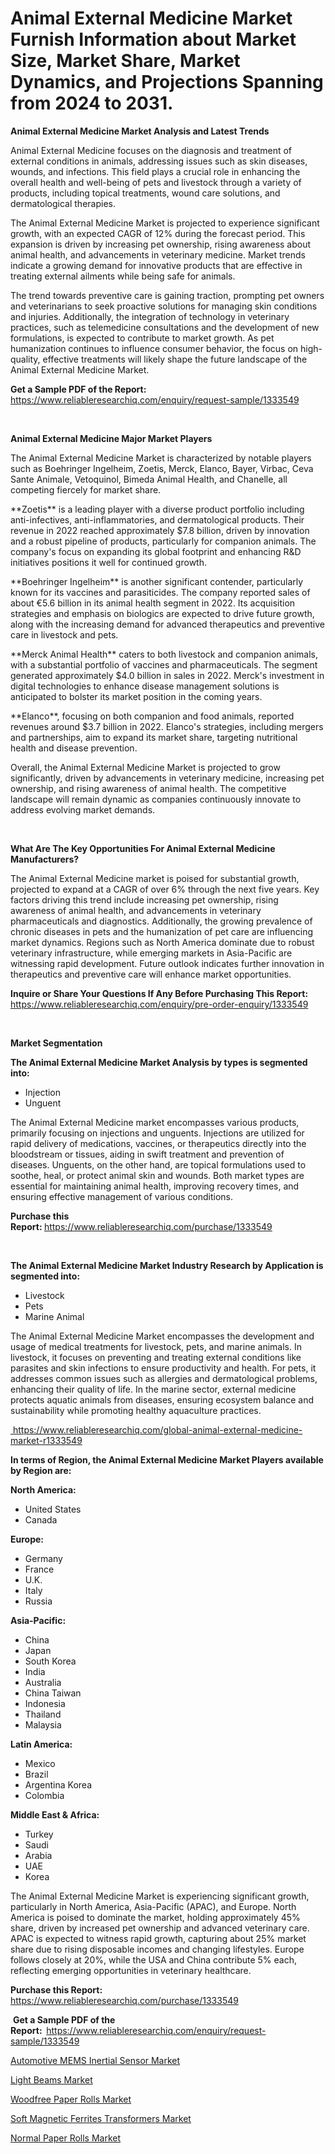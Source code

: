 <p><h1>Animal External Medicine Market Furnish Information about Market Size, Market Share, Market Dynamics, and Projections Spanning from 2024 to 2031.</h1></p><p><strong>Animal External Medicine Market Analysis and Latest Trends</strong></p>
<p><p>Animal External Medicine focuses on the diagnosis and treatment of external conditions in animals, addressing issues such as skin diseases, wounds, and infections. This field plays a crucial role in enhancing the overall health and well-being of pets and livestock through a variety of products, including topical treatments, wound care solutions, and dermatological therapies.</p><p>The Animal External Medicine Market is projected to experience significant growth, with an expected CAGR of 12% during the forecast period. This expansion is driven by increasing pet ownership, rising awareness about animal health, and advancements in veterinary medicine. Market trends indicate a growing demand for innovative products that are effective in treating external ailments while being safe for animals. </p><p>The trend towards preventive care is gaining traction, prompting pet owners and veterinarians to seek proactive solutions for managing skin conditions and injuries. Additionally, the integration of technology in veterinary practices, such as telemedicine consultations and the development of new formulations, is expected to contribute to market growth. As pet humanization continues to influence consumer behavior, the focus on high-quality, effective treatments will likely shape the future landscape of the Animal External Medicine Market.</p></p>
<p><strong>Get a Sample PDF of the Report:&nbsp;</strong> <a href="https://www.reliableresearchiq.com/enquiry/request-sample/1333549?utm_campaign=1257&utm_medium=2&utm_source=Github&utm_content=ia&utm_term=01102024&utm_id=animal-external-medicine">https://www.reliableresearchiq.com/enquiry/request-sample/1333549</a></p>
<p>&nbsp;</p>
<p><strong>Animal External Medicine Major Market Players</strong></p>
<p><p>The Animal External Medicine Market is characterized by notable players such as Boehringer Ingelheim, Zoetis, Merck, Elanco, Bayer, Virbac, Ceva Sante Animale, Vetoquinol, Bimeda Animal Health, and Chanelle, all competing fiercely for market share.</p><p>**Zoetis** is a leading player with a diverse product portfolio including anti-infectives, anti-inflammatories, and dermatological products. Their revenue in 2022 reached approximately $7.8 billion, driven by innovation and a robust pipeline of products, particularly for companion animals. The company's focus on expanding its global footprint and enhancing R&D initiatives positions it well for continued growth.</p><p>**Boehringer Ingelheim** is another significant contender, particularly known for its vaccines and parasiticides. The company reported sales of about €5.6 billion in its animal health segment in 2022. Its acquisition strategies and emphasis on biologics are expected to drive future growth, along with the increasing demand for advanced therapeutics and preventive care in livestock and pets.</p><p>**Merck Animal Health** caters to both livestock and companion animals, with a substantial portfolio of vaccines and pharmaceuticals. The segment generated approximately $4.0 billion in sales in 2022. Merck's investment in digital technologies to enhance disease management solutions is anticipated to bolster its market position in the coming years.</p><p>**Elanco**, focusing on both companion and food animals, reported revenues around $3.7 billion in 2022. Elanco's strategies, including mergers and partnerships, aim to expand its market share, targeting nutritional health and disease prevention.</p><p>Overall, the Animal External Medicine Market is projected to grow significantly, driven by advancements in veterinary medicine, increasing pet ownership, and rising awareness of animal health. The competitive landscape will remain dynamic as companies continuously innovate to address evolving market demands.</p></p>
<p>&nbsp;</p>
<p><strong>What Are The Key Opportunities For Animal External Medicine Manufacturers?</strong></p>
<p><p>The Animal External Medicine market is poised for substantial growth, projected to expand at a CAGR of over 6% through the next five years. Key factors driving this trend include increasing pet ownership, rising awareness of animal health, and advancements in veterinary pharmaceuticals and diagnostics. Additionally, the growing prevalence of chronic diseases in pets and the humanization of pet care are influencing market dynamics. Regions such as North America dominate due to robust veterinary infrastructure, while emerging markets in Asia-Pacific are witnessing rapid development. Future outlook indicates further innovation in therapeutics and preventive care will enhance market opportunities.</p></p>
<p><strong>Inquire or Share Your Questions If Any Before Purchasing This Report:</strong> <a href="https://www.reliableresearchiq.com/enquiry/pre-order-enquiry/1333549?utm_campaign=1257&utm_medium=2&utm_source=Github&utm_content=ia&utm_term=01102024&utm_id=animal-external-medicine">https://www.reliableresearchiq.com/enquiry/pre-order-enquiry/1333549</a></p>
<p>&nbsp;</p>
<p><strong>Market Segmentation</strong></p>
<p><strong>The Animal External Medicine Market Analysis by types is segmented into:</strong></p>
<p><ul><li>Injection</li><li>Unguent</li></ul></p>
<p><p>The Animal External Medicine market encompasses various products, primarily focusing on injections and unguents. Injections are utilized for rapid delivery of medications, vaccines, or therapeutics directly into the bloodstream or tissues, aiding in swift treatment and prevention of diseases. Unguents, on the other hand, are topical formulations used to soothe, heal, or protect animal skin and wounds. Both market types are essential for maintaining animal health, improving recovery times, and ensuring effective management of various conditions.</p></p>
<p><strong>Purchase this Report:&nbsp;</strong><a href="https://www.reliableresearchiq.com/purchase/1333549?utm_campaign=1257&utm_medium=2&utm_source=Github&utm_content=ia&utm_term=01102024&utm_id=animal-external-medicine">https://www.reliableresearchiq.com/purchase/1333549</a></p>
<p>&nbsp;</p>
<p><strong>The Animal External Medicine Market Industry Research by Application is segmented into:</strong></p>
<p><ul><li>Livestock</li><li>Pets</li><li>Marine Animal</li></ul></p>
<p><p>The Animal External Medicine Market encompasses the development and usage of medical treatments for livestock, pets, and marine animals. In livestock, it focuses on preventing and treating external conditions like parasites and skin infections to ensure productivity and health. For pets, it addresses common issues such as allergies and dermatological problems, enhancing their quality of life. In the marine sector, external medicine protects aquatic animals from diseases, ensuring ecosystem balance and sustainability while promoting healthy aquaculture practices.</p></p>
<p><a href="https://www.reliableresearchiq.com/global-animal-external-medicine-market-r1333549?utm_campaign=1257&utm_medium=2&utm_source=Github&utm_content=ia&utm_term=01102024&utm_id=animal-external-medicine">&nbsp;https://www.reliableresearchiq.com/global-animal-external-medicine-market-r1333549</a></p>
<p><strong>In terms of Region, the Animal External Medicine Market Players available by Region are:</strong></p>
<p>
    <p> <strong> North America: </strong>
        <ul>
            <li>United States</li>
            <li>Canada</li>
        </ul>
        </p> 
    <p> <strong> Europe: </strong>
        <ul>
            <li>Germany</li>
            <li>France</li>
            <li>U.K.</li>
            <li>Italy</li>
            <li>Russia</li>
        </ul>
        </p> 
    <p> <strong> Asia-Pacific: </strong>
        <ul>
            <li>China</li>
            <li>Japan</li>
            <li>South Korea</li>
            <li>India</li>
            <li>Australia</li>
            <li>China Taiwan</li>
            <li>Indonesia</li>
            <li>Thailand</li>
            <li>Malaysia</li>
        </ul>
        </p> 
    <p> <strong> Latin America: </strong>
        <ul>
            <li>Mexico</li>
            <li>Brazil</li>
            <li>Argentina Korea</li>
            <li>Colombia</li>
        </ul>
        </p> 
    <p> <strong> Middle East & Africa: </strong>
        <ul>
            <li>Turkey</li>
            <li>Saudi</li>
            <li>Arabia</li>
            <li>UAE</li>
            <li>Korea</li>
        </ul>
    </p>
    </p>
<p><p>The Animal External Medicine Market is experiencing significant growth, particularly in North America, Asia-Pacific (APAC), and Europe. North America is poised to dominate the market, holding approximately 45% share, driven by increased pet ownership and advanced veterinary care. APAC is expected to witness rapid growth, capturing about 25% market share due to rising disposable incomes and changing lifestyles. Europe follows closely at 20%, while the USA and China contribute 5% each, reflecting emerging opportunities in veterinary healthcare.</p></p>
<p><strong>Purchase this Report: </strong><a href="https://www.reliableresearchiq.com/purchase/1333549?utm_campaign=1257&utm_medium=2&utm_source=Github&utm_content=ia&utm_term=01102024&utm_id=animal-external-medicine">https://www.reliableresearchiq.com/purchase/1333549</a></p>
<p>&nbsp;<strong>Get a Sample PDF of the Report:&nbsp;&nbsp;</strong><a href="https://www.reliableresearchiq.com/enquiry/request-sample/1333549?utm_campaign=1257&utm_medium=2&utm_source=Github&utm_content=ia&utm_term=01102024&utm_id=animal-external-medicine">https://www.reliableresearchiq.com/enquiry/request-sample/1333549</a></p>
<p><strong></strong></p>
<p><p><a href="https://issuu.com/reportprime-2/docs/automotive-mems-inertial-sensor-mar_aec1d71064c2e6?utm_campaign=1257&utm_medium=2&utm_source=Github&utm_content=ia&utm_term=01102024&utm_id=animal-external-medicine">Automotive MEMS Inertial Sensor Market</a></p><p><a href="https://www.linkedin.com/pulse/light-beams-market-share-analysis-growth-trends-forecasts-orghc?utm_campaign=1257&utm_medium=2&utm_source=Github&utm_content=ia&utm_term=01102024&utm_id=animal-external-medicine">Light Beams Market</a></p><p><a href="https://github.com/JavierDDowns/Market-Research-Report-List-1/blob/main/woodfree-paper-rolls-market.md?utm_campaign=1257&utm_medium=2&utm_source=Github&utm_content=ia&utm_term=01102024&utm_id=animal-external-medicine">Woodfree Paper Rolls Market</a></p><p><a href="https://issuu.com/reportprime-2/docs/soft-magnetic-ferrites-transformers_d9e2415ed2dfa2?utm_campaign=1257&utm_medium=2&utm_source=Github&utm_content=ia&utm_term=01102024&utm_id=animal-external-medicine">Soft Magnetic Ferrites Transformers Market</a></p><p><a href="https://github.com/Dritamusajz475/Market-Research-Report-List-1/blob/main/normal-paper-rolls-market.md?utm_campaign=1257&utm_medium=2&utm_source=Github&utm_content=ia&utm_term=01102024&utm_id=animal-external-medicine">Normal Paper Rolls Market</a></p></p>